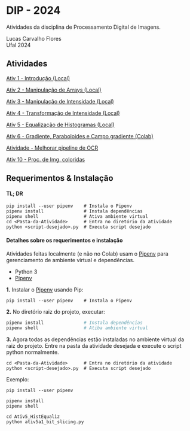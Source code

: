 # DIP - 2024

Atividades da disciplina de Processamento Digital de Imagens.

Lucas Carvalho Flores  
Ufal 2024


## Atividades

[Ativ 1 - Introdução (Local)](Ativ1_Intro/)

[Ativ 2 - Manipulação de Arrays (Local)](Ativ2_ManipArrays/)

[Ativ 3 - Manipulação  de Intensidade (Local)](Ativ3_ManipIntensi/)

[Ativ 4 - Transformação de Intensidade (Local)](Ativ4_TransformIntensi/)

[Ativ 5 - Equalização de Histogramas (Local)](Ativ5_HistEqualiz/)

[Ativ 6 - Gradiente, Paraboloides e Campo gradiente (Colab)](https://colab.research.google.com/drive/1Can01egAZs3b6U5mojp-0vYwXsu3m0Nx?usp=sharing)

[Atividade - Melhorar pipeline de OCR](https://github.com/kallyous/DIP-OCR-MLOps-DVC)

[Ativ 10 - Proc. de Img. coloridas](Ativ10_ProcImgColor/)


## Requerimentos & Instalação

#### TL; DR

```shell
pip install --user pipenv    # Instala o Pipenv
pipenv install               # Instala dependências
pipenv shell                 # Ativa ambiente virtual
cd <Pasta-da-Atividade>      # Entra no diretório da atividade
python <script-desejado>.py  # Executa script desejado
```

#### Detalhes sobre os requerimentos e instalação

Atividades feitas localmente (e não no Colab) usam o [Pipenv](https://pipenv.pypa.io/en/latest/) para gerenciamento de ambiente virtual e dependências.

* Python 3
* [Pipenv](https://pipenv.pypa.io/en/latest/)

**1.** Instalar o [Pipenv](https://pipenv.pypa.io/en/latest/) usando Pip:

```shell
pip install --user pipenv    # Instala o Pipenv
```

**2.** No diretório raiz do projeto, executar:
```bash
pipenv install               # Instala dependências
pipenv shell                 # Atiba ambiente virtual
```

**3.** Agora todas as dependências estão instaladas no ambiente virtual da raiz do projeto. Entre na pasta da atividade desejada e execute o script python normalmente.

```
cd <Pasta-da-Atividade>      # Entra no diretório da atividade
python <script-desejado>.py  # Executa script desejado
```

Exemplo:

```
pip install --user pipenv

pipenv install
pipenv shell

cd Ativ5_HistEqualiz
python ativ5a1_bit_slicing.py
```
